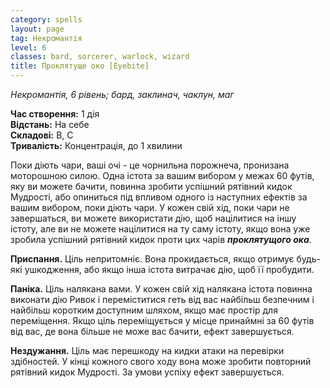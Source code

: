 ```yaml
---
category: spells
layout: page
tag: Некромантія
level: 6
classes: bard, sorcerer, warlock, wizard
title: Проклятуще око [Eyebite]
---
```


_Некромантія, 6 рівень; бард, заклинач, чаклун, маг_    

**Час створення:** 1 дія    
**Відстань:** На себе    
**Складові:** В, С    
**Тривалість:** Концентрація, до 1 хвилини    

Поки діють чари, ваші очі - це чорнильна порожнеча, пронизана моторошною силою. Одна істота за вашим вибором у межах 60 футів, яку ви можете бачити, повинна зробити успішний рятівний кидок Мудрості, або опиниться під впливом одного із наступних ефектів за вашим вибором, поки діють чари. У кожен свій хід, поки чари не завершаться, ви можете використати дію, щоб націлитися на іншу істоту, але ви не можете націлитися на ту саму істоту, якщо вона уже зробила успішний рятівний кидок проти цих чарів **_проклятущого ока_**.    

**Приспання.** Ціль непритомніє. Вона прокидається, якщо отримує будь-які ушкодження, або якщо інша істота витрачає дію, щоб її пробудити.    

**Паніка.** Ціль налякана вами. У кожен свій хід налякана істота повинна виконати дію Ривок і переміститися геть від вас найбільш безпечним і найбільш коротким доступним шляхом, якщо має простір для переміщення. Якщо ціль переміщується у місце принаймні за 60 футів від вас, де вона більше не може вас бачити, ефект завершується.    

**Нездужання.** Ціль має перешкоду на кидки атаки на перевірки здібностей. У кінці кожного свого ходу вона може зробити повторний рятівний кидок Мудрості. За умови успіху ефект завершується.
